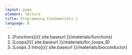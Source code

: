 ```yaml
---
layout: page
element: lecture
title: Programming Fundamentals 1
language: R
---
```


1. [Functions]({{ site.baseurl }}/materials/functions)
2. [Loops]({{ site.baseurl }}/materials/for_loops_R)
3. [Loops 3 Intro]({{ site.baseurl }}/materials/bioconductor)

